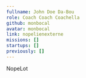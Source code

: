 ```yaml
---
fullname: John Doe Da-Bou
role: Coach Coach Coachella
github: monbocal
avatar: monbocal
link: nopelienexterne
missions: []
startups: []
previously: []
---
```

NopeLot
